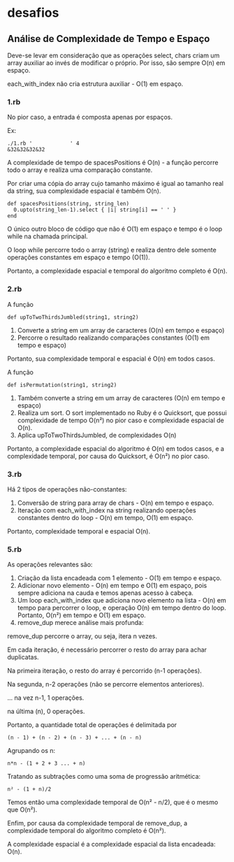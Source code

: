 # desafios

## Análise de Complexidade de Tempo e Espaço

Deve-se levar em consideração que as operações select, chars criam um array auxiliar ao invés de modificar o próprio. Por isso, são sempre O(n) em espaço.

each_with_index não cria estrutura auxiliar - O(1) em espaço.

### 1.rb

No pior caso, a entrada é composta apenas por espaços. 

Ex:

    ./1.rb '            ' 4
    &32&32&32&32

A complexidade de tempo de spacesPositions é O(n) - a função percorre todo o array e realiza uma comparação constante.

Por criar uma cópia do array cujo tamanho máximo é igual ao tamanho real da string, sua complexidade espacial é também O(n).

    def spacesPositions(string, string_len)
      0.upto(string_len-1).select { |i| string[i] == ' ' }
    end

O único outro bloco de código que não é O(1) em espaço e tempo é o loop while na chamada principal.

O loop while percorre todo o array (string) e realiza dentro dele somente operações constantes em espaço e tempo (O(1)).

Portanto, a complexidade espacial e temporal do algoritmo completo é O(n).

### 2.rb

A função

    def upToTwoThirdsJumbled(string1, string2)
    
1. Converte a string em um array de caracteres (O(n) em tempo e espaço)
2. Percorre o resultado realizando comparações constantes (O(1) em tempo e espaço)

Portanto, sua complexidade temporal e espacial é O(n) em todos casos.

A função

    def isPermutation(string1, string2)
    
1. Também converte a string em um array de caracteres (O(n) em tempo e espaço)
2. Realiza um sort. O sort implementado no Ruby é o Quicksort, que possui complexidade de tempo O(n²) no pior caso e complexidade espacial de O(n).
3. Aplica upToTwoThirdsJumbled, de complexidades O(n)

Portanto, a complexidade espacial do algoritmo é O(n) em todos casos, e a complexidade temporal, por causa do Quicksort, é O(n²) no pior caso.

### 3.rb

Há 2 tipos de operações não-constantes:

1. Conversão de string para array de chars - O(n) em tempo e espaço.
2. Iteração com each_with_index na string realizando operações constantes dentro do loop - O(n) em tempo, O(1) em espaço.

Portanto, complexidade temporal e espacial O(n).

### 5.rb

As operações relevantes são:

1. Criação da lista encadeada com 1 elemento - O(1) em tempo e espaço.
2. Adicionar novo elemento - O(n) em tempo e O(1) em espaço, pois sempre adiciona na cauda e temos apenas acesso à cabeça.
3. Um loop each_with_index que adiciona novo elemento na lista - O(n) em tempo para percorrer o loop, e operação O(n) em tempo dentro do loop. Portanto, O(n²) em tempo e O(1) em espaço.
4. remove_dup merece análise mais profunda:

remove_dup percorre o array, ou seja, itera n vezes.

Em cada iteração, é necessário percorrer o resto do array para achar duplicatas.

Na primeira iteração, o resto do array é percorrido (n-1 operações).

Na segunda, n-2 operações (não se percorre elementos anteriores).

... na vez n-1, 1 operações.

na última (n), 0 operações.

Portanto, a quantidade total de operações é delimitada por

    (n - 1) + (n - 2) + (n - 3) + ... + (n - n)

Agrupando os n:

    n*n - (1 + 2 + 3 ... + n)
    
Tratando as subtrações como uma soma de progressão aritmética:
 
    n² - (1 + n)/2
    
Temos então uma complexidade temporal de O(n² - n/2), que é o mesmo que O(n²).
 
Enfim, por causa da complexidade temporal de remove_dup, a complexidade temporal do algoritmo completo é O(n²).
 
A complexidade espacial é a complexidade espacial da lista encadeada: O(n).
